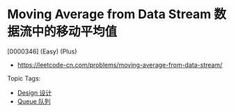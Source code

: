 # Moving Average from Data Stream 数据流中的移动平均值

[0000346] (Easy) (Plus)

- https://leetcode-cn.com/problems/moving-average-from-data-stream/

Topic Tags:

- [Design 设计](https://leetcode-cn.com/tag/design/)
- [Queue 队列](https://leetcode-cn.com/tag/queue/)
